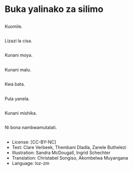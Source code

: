 # Buka yalinako za silimo

##
Kuomile.

##
Lizazi la cisa.

##
Kunani moya.

##
Kunani malu.

##
Kwa bata.

##
Pula yanela.

##
Kunani mishika.

##
Ni bona nambwamutalati.

##
* License: [CC-BY-NC]
* Text: Clare Verbeek, Thembani Dladla, Zanele Buthelezi
* Illustration: Sandra McDougall, Ingrid Schechter
* Translation: Christabel Songiso, Akombelwa Muyangana
* Language: loz-zm
